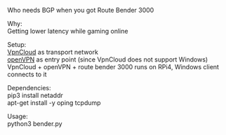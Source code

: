 Who needs BGP when you got Route Bender 3000

Why:<br />
Getting lower latency while gaming online

Setup:<br />
[VpnCloud](https://github.com/dswd/vpncloud) as transport network<br />
[openVPN](https://github.com/Nyr/openvpn-install) as entry point (since VpnCloud does not support Windows)<br />
VpnCloud + openVPN + route bender 3000 runs on RPi4, Windows client connects to it

Dependencies:<br />
pip3 install netaddr<br />
apt-get install -y oping tcpdump

Usage:<br />
python3 bender.py
